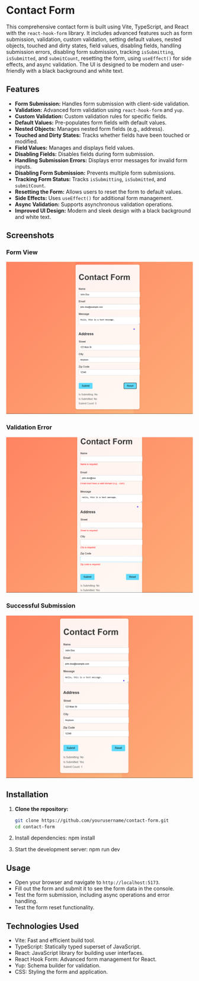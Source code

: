 # Contact Form

This comprehensive contact form is built using Vite, TypeScript, and React with the `react-hook-form` library. It includes advanced features such as form submission, validation, custom validation, setting default values, nested objects, touched and dirty states, field values, disabling fields, handling submission errors, disabling form submission, tracking `isSubmitting`, `isSubmitted`, and `submitCount`, resetting the form, using `useEffect()` for side effects, and async validation. The UI is designed to be modern and user-friendly with a black background and white text.

## Features
- **Form Submission:** Handles form submission with client-side validation.
- **Validation:** Advanced form validation using `react-hook-form` and `yup`.
- **Custom Validation:** Custom validation rules for specific fields.
- **Default Values:** Pre-populates form fields with default values.
- **Nested Objects:** Manages nested form fields (e.g., address).
- **Touched and Dirty States:** Tracks whether fields have been touched or modified.
- **Field Values:** Manages and displays field values.
- **Disabling Fields:** Disables fields during form submission.
- **Handling Submission Errors:** Displays error messages for invalid form inputs.
- **Disabling Form Submission:** Prevents multiple form submissions.
- **Tracking Form Status:** Tracks `isSubmitting`, `isSubmitted`, and `submitCount`.
- **Resetting the Form:** Allows users to reset the form to default values.
- **Side Effects:** Uses `useEffect()` for additional form management.
- **Async Validation:** Supports asynchronous validation operations.
- **Improved UI Design:** Modern and sleek design with a black background and white text.

## Screenshots
### Form View
![Form View](screenshots/form-view.png)

### Validation Error
![Validation Error](screenshots/validation-error.png)

### Successful Submission
![Successful Submission](screenshots/submission-success.png)

## Installation

1. **Clone the repository:**
   ```bash
   git clone https://github.com/yourusername/contact-form.git
   cd contact-form
2. Install dependencies:
npm install

3. Start the development server:
npm run dev

## Usage  
- Open your browser and navigate to `http://localhost:5173`.  
- Fill out the form and submit it to see the form data in the console.  
- Test the form submission, including async operations and error handling.  
- Test the form reset functionality.  

## Technologies Used  
- Vite: Fast and efficient build tool.  
- TypeScript: Statically typed superset of JavaScript.  
- React: JavaScript library for building user interfaces.  
- React Hook Form: Advanced form management for React.  
- Yup: Schema builder for validation.  
- CSS: Styling the form and application.  




